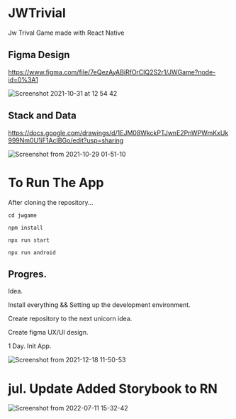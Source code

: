 # JWTrivial

Jw Trival Game made with React Native

## Figma Design

https://www.figma.com/file/7eQezAyABiRfOrCIQ2S2r1/JWGame?node-id=0%3A1

![Screenshot 2021-10-31 at 12 54 42](https://user-images.githubusercontent.com/66746179/139581827-3cdad3f1-6d81-497d-ad7f-a0b30f99acff.png)


## Stack and Data
https://docs.google.com/drawings/d/1EJM08WkckPTJwnE2PnWPWmKxUk999Nm0U1iF1AcIBGo/edit?usp=sharing

![Screenshot from 2021-10-29 01-51-10](https://user-images.githubusercontent.com/66746179/139351460-bf389098-e4a7-4459-8ba0-511621d72d4b.png)


# To Run The App 

After cloning the repository...

```
cd jwgame
```
```
npm install
```
```
npx run start
```
```
npx run android
```

## Progres.

Idea. 

Install everything && Setting up the development environment. 

Create repository to the next unicorn idea. 

Create figma UX/UI design.



1 Day.  Init App. 

![Screenshot from 2021-12-18 11-50-53](https://user-images.githubusercontent.com/66746179/146638377-bc2be187-60ac-454f-acfe-f624773b8ff3.png)

# jul. Update Added Storybook to RN

![Screenshot from 2022-07-11 15-32-42](https://user-images.githubusercontent.com/66746179/178292509-677a682b-21b9-44ed-a8aa-97fbac83678c.png)





